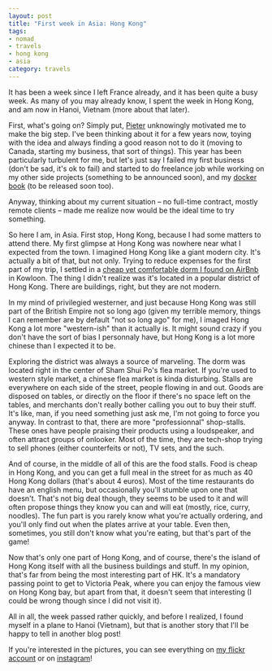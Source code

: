 ```yaml
---
layout: post
title: "First week in Asia: Hong Kong"
tags: 
- nomad
- travels
- hong kong
- asia
category: travels
---
```


It has been a week since I left France already, and it has been quite a busy week. As many of you may already know, I spent the week in Hong Kong, and am now in Hanoi, Vietnam (more about that later).

First, what's going on? Simply put, [Pieter](https://levels.io) unknowingly motivated me to make the big step. I've been thinking about it for a few years now, toying with the idea and always finding a good reason not to do it (moving to Canada, starting my business, that sort of things). This year has been particularly turbulent for me, but let's just say I failed my first business (don't be sad, it's ok to fail) and started to do freelance job while working on my other side projects (something to be announced soon), and my [docker book](https://geoffrey.io/books/discovering-docker.html) (to be released soon too).

Anyway, thinking about my current situation – no full-time contract, mostly remote clients – made me realize now would be the ideal time to try something.

So here I am, in Asia. First stop, Hong Kong, because I had some matters to attend there. My first glimpse at Hong Kong was nowhere near what I expected from the town. I imagined Hong Kong like a giant modern city. It's actually a bit of that, but not only. Trying to reduce expenses for the first part of my trip, I settled in a [cheap yet comfortable dorm I found on AirBnb](https://www.airbnb.com/rooms/298022) in Kowloon. The thing I didn't realize was it's located in a popular district of Hong Kong. There are buildings, right, but they are not modern.

In my mind of privilegied westerner, and just because Hong Kong was still part of the British Empire not so long ago (given my terrible memory, things I can remember are by default "not so long ago" for me), I imaged Hong Kong a lot more "western-ish" than it actually is. It might sound crazy if you don't have the sort of bias I personnaly have, but Hong Kong is a lot more chinese than I expected it to be.

Exploring the district was always a source of marveling. The dorm was located right in the center of Sham Shui Po's flea market. If you're used to western style market, a chinese flea market is kinda disturbing. Stalls are everywhere on each side of the street, people flowing in and out. Goods are disposed on tables, or directly on the floor if there's no space left on the tables, and merchants don't really bother calling you out to buy their stuff. It's like, man, if you need something just ask me, I'm not going to force you anyway. In contrast to that, there are more "professionnal" shop-stalls. These ones have people praising their products using a loudspeaker, and often attract groups of onlooker. Most of the time, they are tech-shop trying to sell phones (either counterfeits or not), TV sets, and the such.

And of course, in the middle of all of this are the food stalls.  Food is cheap in Hong Kong, and you can get a full meal in the street for as much as 40 Hong Kong dollars (that's about 4 euros). Most of the time restaurants do have an english menu, but occasionally you'll stumble upon one that doesn't. That's not big deal though, they seems to be used to it and will often propose things they know you can and will eat (mostly, rice, curry, noodles). The fun part is you rarely know what you're actually ordering, and you'll only find out when the plates arrive at your table. Even then, sometimes, you still don't know what you're eating, but that's part of the game!

Now that's only one part of Hong Kong, and of course, there's the island of Hong Kong itself with all the business buildings and stuff. In my opinion, that's far from being the most interesting part of HK. It's a mandatory passing point to get to Victoria Peak, where you can enjoy the famous view on Hong Kong bay, but apart from that, it doesn't seem that interesting (I could be wrong though since I did not visit it).

All in all, the week passed rather quickly, and before I realized, I found myself in a plane to Hanoi (Vietnam), but that is another story that I'll be happy to tell in another blog post!

If you're interested in the pictures, you can see everything on [my flickr account](https://www.flickr.com/photos/mirmozibang/sets/72157649188693855/) or on [instagram](http://instagram.com/ubermuda)!
